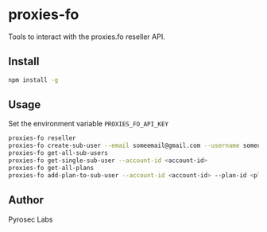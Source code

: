 # proxies-fo

Tools to interact with the proxies.fo reseller API.

## Install

```sh
npm install -g
```

## Usage

Set the environment variable `PROXIES_FO_API_KEY`

```sh
proxies-fo reseller
proxies-fo create-sub-user --email someemail@gmail.com --username someuser
proxies-fo get-all-sub-users
proxies-fo get-single-sub-user --account-id <account-id>
proxies-fo get-all-plans
proxies-fo add-plan-to-sub-user --account-id <account-id> --plan-id <plan-id>
```

## Author

Pyrosec Labs
